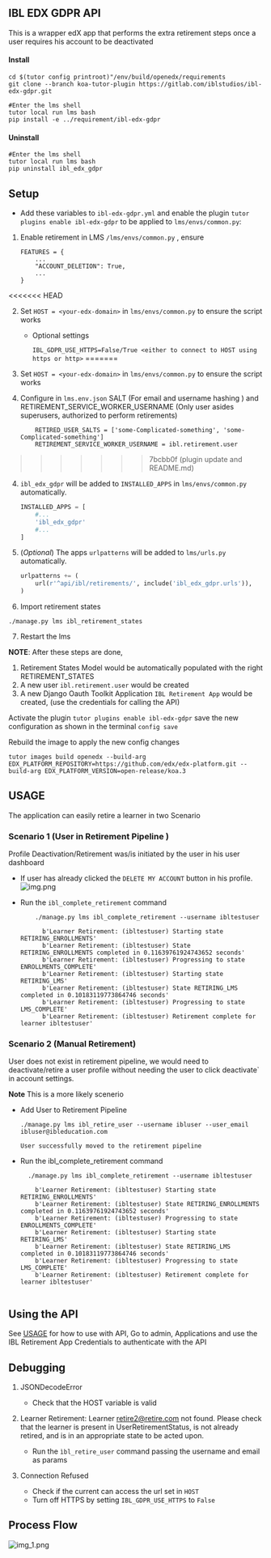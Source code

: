 ## IBL EDX GDPR API
This is a wrapper edX app that performs the extra retirement steps once a user requires his account to be deactivated


#### Install
```
cd $(tutor config printroot)"/env/build/openedx/requirements
git clone --branch koa-tutor-plugin https://gitlab.com/iblstudios/ibl-edx-gdpr.git

#Enter the lms shell 
tutor local run lms bash
pip install -e ../requirement/ibl-edx-gdpr
```

#### Uninstall
```
#Enter the lms shell 
tutor local run lms bash
pip uninstall ibl_edx_gdpr
```

## Setup
* Add these variables to `ibl-edx-gdpr.yml` and enable the plugin `tutor plugins enable ibl-edx-gdpr` to be applied to `lms/envs/common.py`:

1. Enable retirement in LMS `/lms/envs/common.py` , ensure 
    ```
    FEATURES = {
        ...
        "ACCOUNT_DELETION": True,
        ...
    }
    ```

<<<<<<< HEAD

2. Set ``HOST = <your-edx-domain>``  in `lms/envs/common.py` to ensure the script works
    - Optional settings
    
        `IBL_GDPR_USE_HTTPS=False/True <either to connect to HOST using https or http>` 
=======
2. Set  ``HOST = <your-edx-domain>``  in `lms/envs/common.py` to ensure the script works

3. Configure in `lms.env.json`   SALT (For email and username hashing ) and RETIREMENT_SERVICE_WORKER_USERNAME 
   (Only user asides superusers, authorized to perform retirements)
   
    ```
        RETIRED_USER_SALTS = ['some-Complicated-something', 'some-Complicated-something']
        RETIREMENT_SERVICE_WORKER_USERNAME = ibl.retirement.user
    ```
>>>>>>> 7bcbb0f (plugin update and README.md)

4. `ibl_edx_gdpr` will be added to `INSTALLED_APPS` in `lms/envs/common.py` automatically. 
    
    ```python
    INSTALLED_APPS = [
        #...
        'ibl_edx_gdpr'
        #...
    ]
    ```

5. (_Optional_) The apps `urlpatterns` will be added to `lms/urls.py`  automatically.

    ```python
    urlpatterns += (
        url(r'^api/ibl/retirements/', include('ibl_edx_gdpr.urls')),
    )
    ```
6. Import retirement states
```
./manage.py lms ibl_retirement_states
```
7. Restart the lms

**NOTE**: After these steps are done, 
1. Retirement States Model would be automatically populated with the right RETIREMENT_STATES
2. A new user `ibl.retirement.user` would be created
3. A new Django Oauth Toolkit Application `IBL Retirement App` would be created, (use the credentials for calling the API)


Activate the plugin `tutor plugins enable ibl-edx-gdpr`
save the new configuration as shown in the terminal `config save`

Rebuild the image to apply the new config changes 

```tutor images build openedx --build-arg EDX_PLATFORM_REPOSITORY=https://github.com/edx/edx-platform.git --build-arg EDX_PLATFORM_VERSION=open-release/koa.3```

## USAGE
The application can easily retire a learner in two Scenario

### Scenario 1 (User in Retirement Pipeline )

Profile Deactivation/Retirement was/is initiated by the user in his user dashboard
   
* If user has already clicked the ``DELETE MY ACCOUNT`` button in his profile.
   ![img.png](img.png)


* Run the `ibl_complete_retirement` command
  
  ```
      ./manage.py lms ibl_complete_retirement --username ibltestuser
  
        b'Learner Retirement: (ibltestuser) Starting state RETIRING_ENROLLMENTS'
        b'Learner Retirement: (ibltestuser) State RETIRING_ENROLLMENTS completed in 0.11639761924743652 seconds'
        b'Learner Retirement: (ibltestuser) Progressing to state ENROLLMENTS_COMPLETE'
        b'Learner Retirement: (ibltestuser) Starting state RETIRING_LMS'
        b'Learner Retirement: (ibltestuser) State RETIRING_LMS completed in 0.10183119773864746 seconds'
        b'Learner Retirement: (ibltestuser) Progressing to state LMS_COMPLETE'
        b'Learner Retirement: (ibltestuser) Retirement complete for learner ibltestuser' 
    ```

### Scenario 2 (Manual Retirement)
User does not exist in retirement pipeline, we would need to deactivate/retire a user profile without needing the user to click deactivate` in account settings.

**Note** This is a more likely scenerio
* Add User to Retirement Pipeline
   ```ssh
   ./manage.py lms ibl_retire_user --username ibluser --user_email ibluser@ibleducation.com
   
   User successfully moved to the retirement pipeline
   ```
* Run the ibl_complete_retirement command
    ```ssh
      ./manage.py lms ibl_complete_retirement --username ibltestuser
  
        b'Learner Retirement: (ibltestuser) Starting state RETIRING_ENROLLMENTS'
        b'Learner Retirement: (ibltestuser) State RETIRING_ENROLLMENTS completed in 0.11639761924743652 seconds'
        b'Learner Retirement: (ibltestuser) Progressing to state ENROLLMENTS_COMPLETE'
        b'Learner Retirement: (ibltestuser) Starting state RETIRING_LMS'
        b'Learner Retirement: (ibltestuser) State RETIRING_LMS completed in 0.10183119773864746 seconds'
        b'Learner Retirement: (ibltestuser) Progressing to state LMS_COMPLETE'
        b'Learner Retirement: (ibltestuser) Retirement complete for learner ibltestuser'
      
    ```

## Using the API

See [USAGE](USAGE.md) for how to use with API, Go to admin, Applications and use the IBL Retirement App Credentials to 
authenticate with the API

## Debugging
1. JSONDecodeError
    * Check that the HOST variable is valid
    
2. Learner Retirement: Learner retire2@retire.com not found. Please check that the learner is present in UserRetirementStatus, is not already retired, and is in an appropriate state to be acted upon.
    * Run the `ìbl_retire_user` command passing the username and email as params

3. Connection Refused 
    * Check if the current can access the url set in ``HOST``
    * Turn off HTTPS by setting `IBL_GDPR_USE_HTTPS` to `False`

## Process Flow
![img_1.png](img_1.png)